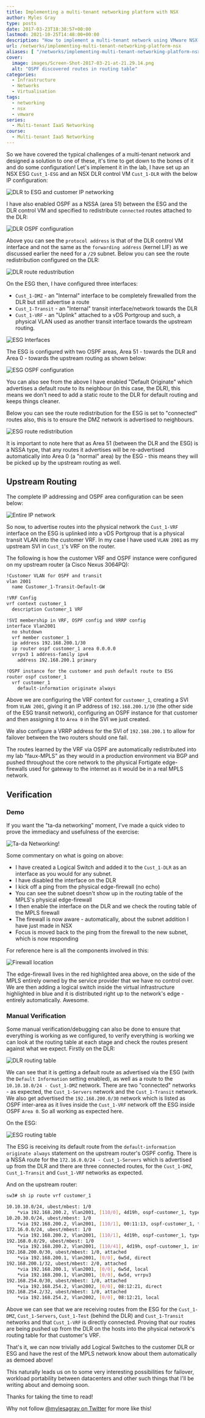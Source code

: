 ```yaml
---
title: Implementing a multi-tenant networking platform with NSX
author: Myles Gray
type: posts
date: 2017-03-23T18:38:57+00:00
lastmod: 2021-10-25T14:48:00+00:00
description: "How to implement a multi-tenant network using VMware NSX-V"
url: /networks/implementing-multi-tenant-networking-platform-nsx
aliases: [ "/networks/implementing-multi-tenant-networking-platform-nsx/amp" ]
cover:
  image: images/Screen-Shot-2017-03-21-at-21.29.14.png
  alt: "OSPF discovered routes in routing table"
categories:
  - Infrastructure
  - Networks
  - Virtualisation
tags:
  - networking
  - nsx
  - vmware
series:
  - Multi-tenant IaaS Networking
course:
  - Multi-tenant IaaS Networking
---
```


So we have covered the typical challenges of a multi-tenant network and designed a solution to one of these, it's time to get down to the bones of it and do some configuration! Let's implement it in the lab, I have set up an NSX ESG `Cust_1-ESG` and an NSX DLR control VM `Cust_1-DLR` with the below IP configuration:

![DLR to ESG and customer IP networking][1]

I have also enabled OSPF as a NSSA (area 51) between the ESG and the DLR control VM and specified to redistribute `connected` routes attached to the DLR:

![DLR OSPF configuration][2]

Above you can see the `protocol address` is that of the DLR control VM interface and not the same as the `forwarding address` (kernel LIF) as we discussed earlier the need for a `/29` subnet. Below you can see the route redistribution configured on the DLR:

![DLR route redustribution][3]

On the ESG then, I have configured three interfaces:

* `Cust_1-DMZ` - an "Internal" interface to be completely firewalled from the DLR but still advertise a route
* `Cust_1-Transit` - an "Internal" transit interface/network towards the DLR
* `Cust_1-VRF` - an "Uplink" attached to a vDS Portgroup and such, a physical VLAN used as another transit interface towards the upstream routing.

![ESG Interfaces][4]

The ESG is configured with two OSPF areas, Area 51 - towards the DLR and Area 0 - towards the upstream routing as shown below:

![ESG OSPF configuration][5]

You can also see from the above I have enabled "Default Originate" which advertises a default route to its neighbour (in this case, the DLR), this means we don't need to add a static route to the DLR for default routing and keeps things cleaner.

Below you can see the route redistribution for the ESG is set to "connected" routes also, this is to ensure the DMZ network is advertised to neighbours.

![ESG route redistribution][6]

It is important to note here that as Area 51 (between the DLR and the ESG) is a NSSA type, that any routes it advertises will be re-advertised automatically into Area 0 (a "normal" area) by the ESG - this means they will be picked up by the upstream routing as well.

## Upstream Routing

The complete IP addressing and OSPF area configuration can be seen below:

![Entire IP network][7]

So now, to advertise routes into the physical network the `Cust_1-VRF` interface on the ESG is uplinked into a vDS Portgroup that is a physical transit VLAN into the customer VRF. In my case I have used `VLAN 2001` as my upstream SVI in `Cust_1`'s VRF on the router.

The following is how the customer VRF and OSPF instance were configured on my upstream router (a Cisco Nexus 3064PQ):

```sh
!Customer VLAN for OSPF and transit
vlan 2001
  name Customer_1-Transit-Default-GW

!VRF Config
vrf context customer_1
  description Customer_1 VRF

!SVI membership in VRF, OSPF config and VRRP config   
interface Vlan2001
  no shutdown
  vrf member customer_1
  ip address 192.168.200.1/30
  ip router ospf customer_1 area 0.0.0.0
  vrrpv3 1 address-family ipv4
    address 192.168.200.1 primary

!OSPF instance for the customer and push default route to ESG
router ospf customer_1
  vrf customer_1
    default-information originate always
```

Above we are configuring the VRF context for `customer_1`, creating a SVI from `VLAN 2001`, giving it an IP address of `192.168.200.1/30` (the other side of the ESG transit network), configuring an OSPF instance for that customer and then assigning it to `Area 0` in the SVI we just created.

We also configure a VRRP address for the SVI of `192.168.200.1` to allow for failover between the two routers should one fail.

The routes learned by the VRF via OSPF are automatically redistributed into my lab "faux-MPLS" as they would in a production environment via BGP and pushed throughout the core network to the physical Fortigate edge-firewalls used for gateway to the internet as it would be in a real MPLS network.

## Verification

### Demo

If you want the "ta-da networking" moment, I've made a quick video to prove the immediacy and usefulness of the exercise:

![Ta-da Networking!][8]

Some commentary on what is going on above:

* I have created a Logical Switch and added it to the `Cust_1-DLR` as an interface as you would for any subnet.
* I have disabled the interface on the DLR
* I kick off a ping from the physical edge-firewall (no echo)
* You can see the subnet doesn't show up in the routing table of the MPLS's physical edge-firewall
* I then enable the interface on the DLR and we check the routing table of the MPLS firewall
* The firewall is now aware - automatically, about the subnet addition I have just made in NSX
* Focus is moved back to the ping from the firewall to the new subnet, which is now responding

For reference here is all the components involved in this:

![Firewall location][9]

The edge-firewall lives in the red highlighted area above, on the side of the MPLS entirely owned by the service provider that we have no control over. We are then adding a logical switch inside the virtual infrastructure highlighted in blue and it is distributed right up to the network's edge - entirely automatically. Awesome.

### Manual Verification

Some manual verification/debugging can also be done to ensure that everything is working as we configured, to verify everything is working we can look at the routing table at each stage and check the routes present against what we expect. Firstly on the DLR:

![DLR routing table][10]

We can see that it is getting a default route as advertised via the ESG (with the `Default Information` setting enabled), as well as a route to the `10.10.10.0/24 - Cust_1-DMZ` network. There are two "connected" networks - as expected, the `Cust_1-Servers` network and the `Cust_1-Transit` network. We also get advertised the `192.168.200.0/30` network which is listed as OSPF inter-area as it lives inside the `Cust_1-VRF` network off the ESG inside OSPF `Area 0`. So all working as expected here.

On the ESG:

![ESG routing table][11]

The ESG is receiving its default route from the `default-information originate always` statement on the upstream router's OSPF config. There is a NSSA route for the `172.16.0.0/24 - Cust_1-Servers` which is advertised up from the DLR and there are three connected routes, for the `Cust_1-DMZ`, `Cust_1-Transit` and `Cust_1-VRF` networks as expected.

And on the upstream router:

```sh
sw3# sh ip route vrf customer_1

10.10.10.0/24, ubest/mbest: 1/0
    *via 192.168.200.2, Vlan2001, [110/0], 4d19h, ospf-customer_1, type-2
10.20.30.0/24, ubest/mbest: 1/0
    *via 192.168.200.2, Vlan2001, [110/1], 00:11:13, ospf-customer_1, type-2
172.16.0.0/24, ubest/mbest: 1/0
    *via 192.168.200.2, Vlan2001, [110/1], 4d19h, ospf-customer_1, type-2
192.168.0.0/29, ubest/mbest: 1/0
    *via 192.168.200.2, Vlan2001, [110/41], 4d19h, ospf-customer_1, inter
192.168.200.0/30, ubest/mbest: 1/0, attached
    *via 192.168.200.1, Vlan2001, [0/0], 6w5d, direct
192.168.200.1/32, ubest/mbest: 2/0, attached
    *via 192.168.200.1, Vlan2001, [0/0], 6w5d, local
    *via 192.168.200.1, Vlan2001, [0/0], 6w5d, vrrpv3
192.168.254.0/30, ubest/mbest: 1/0, attached
    *via 192.168.254.2, Vlan2002, [0/0], 08:12:21, direct
192.168.254.2/32, ubest/mbest: 1/0, attached
    *via 192.168.254.2, Vlan2002, [0/0], 08:12:21, local
```

Above we can see that we are receiving routes from the ESG for the `Cust_1-DMZ`, `Cust_1-Servers`, `Cust_1-Test` (behind the DLR) and `Cust_1-Transit` networks and that `Cust_1-VRF` is directly connected. Proving that our routes are being pushed up from the DLR on the hosts into the physical network's routing table for that customer's VRF.

That's it, we can now trivially add Logical Switches to the customer DLR or ESG and have the rest of the MPLS network know about them automatically as demoed above!

This naturally leads us on to some very interesting possibilities for failover, workload portability between datacenters and other such things that I'll be writing about and demoing soon.

Thanks for taking the time to read!

Why not follow [@mylesagray on Twitter][12] for more like this!

 [1]: images/image-1-1.png
 [2]: images/Screen-Shot-2017-03-21-at-20.11.41.png
 [3]: images/Screen-Shot-2017-03-21-at-20.14.05.png
 [4]: images/Screen-Shot-2017-03-21-at-20.27.39.png
 [5]: images/Screen-Shot-2017-03-21-at-20.29.55.png
 [6]: images/Screen-Shot-2017-03-21-at-20.32.11.png
 [7]: images/image.png
 [8]: images/Ta-Da-Networking.gif
 [9]: images/Whole-network-distribution.png
 [10]: images/Screen-Shot-2017-03-21-at-21.28.57.png
 [11]: images/Screen-Shot-2017-03-21-at-21.29.14.png
 [12]: https://twitter.com/mylesagray
